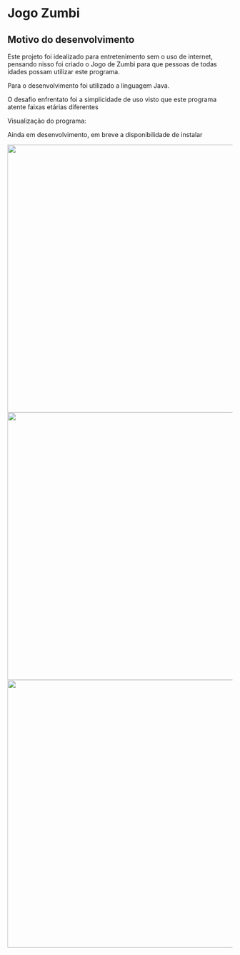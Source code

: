 <h1>Jogo Zumbi </h1>
<h2>Motivo do desenvolvimento</h2>
<p>Este projeto foi idealizado para entretenimento sem o uso de internet, pensando nisso foi criado o Jogo de Zumbi para que pessoas de todas idades possam utilizar este programa.

Para o desenvolvimento foi utilizado a linguagem Java.

O desafio enfrentato foi a simplicidade de uso visto que este programa atente faixas etárias diferentes

Visualização do programa:</p>
<p>Ainda em desenvolvimento, em breve a disponibilidade de instalar</p>

<div align="center" display="inline-flex">
<img src="https://github.com/Eduardo-Rocha-Azevedo/Jogo-Zubi-Java/assets/142415927/0b4f64df-c854-4137-b4d6-421105588b1f" width="600px">

<img src="https://github.com/Eduardo-Rocha-Azevedo/Jogo-Zubi-Java/assets/142415927/f566ebdc-2b4a-4899-8ca5-ee01fc1476aa" width="600px">
<img src="https://github.com/Eduardo-Rocha-Azevedo/Jogo-Zubi-Java/assets/142415927/5a683c3b-f3b8-4422-ad75-1ff2f8ab53e1" width="600px">

</div>
